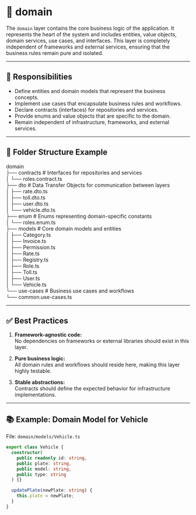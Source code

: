 # 📁 domain

The `domain` layer contains the core business logic of the application. It represents the heart of the system and includes entities, value objects, domain services, use cases, and interfaces. This layer is completely independent of frameworks and external services, ensuring that the business rules remain pure and isolated.

---

## 📌 Responsibilities

- Define entities and domain models that represent the business concepts.
- Implement use cases that encapsulate business rules and workflows.
- Declare contracts (interfaces) for repositories and services.
- Provide enums and value objects that are specific to the domain.
- Remain independent of infrastructure, frameworks, and external services.

---

## 📂 Folder Structure Example

domain  
├── contracts                     # Interfaces for repositories and services  
│   └── roles.contract.ts  
├── dto                           # Data Transfer Objects for communication between layers  
│   ├── rate.dto.ts  
│   ├── toll.dto.ts  
│   ├── user.dto.ts  
│   └── vehicle.dto.ts  
├── enum                          # Enums representing domain-specific constants  
│   └── roles.enum.ts  
├── models                        # Core domain models and entities  
│   ├── Category.ts  
│   ├── Invoice.ts  
│   ├── Permission.ts  
│   ├── Rate.ts  
│   ├── Registry.ts  
│   ├── Role.ts  
│   ├── Toll.ts  
│   ├── User.ts  
│   └── Vehicle.ts  
└── use-cases                     # Business use cases and workflows  
    └── common.use-cases.ts  

---

## ✅ Best Practices

1. **Framework-agnostic code:**  
   No dependencies on frameworks or external libraries should exist in this layer.

2. **Pure business logic:**  
   All domain rules and workflows should reside here, making this layer highly testable.

3. **Stable abstractions:**  
   Contracts should define the expected behavior for infrastructure implementations.

---

## 📚 Example: Domain Model for Vehicle

File: `domain/models/Vehicle.ts`

```typescript
export class Vehicle {
  constructor(
    public readonly id: string,
    public plate: string,
    public model: string,
    public type: string
  ) {}

  updatePlate(newPlate: string) {
    this.plate = newPlate;
  }
}
